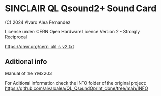 # SINCLAIR QL Qsound2+ Sound Card
(C) 2024 Alvaro Alea Fernandez

License under: CERN Open Hardware Licence Version 2 - Strongly Reciprocal

https://ohwr.org/cern_ohl_s_v2.txt

## Aditional info

Manual of the YM2203

For Aditional information check the INFO folder of the original project:
https://github.com/alvaroalea/QL_QsoundQprint_clone/tree/main/INFO
